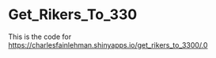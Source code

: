 # Get_Rikers_To_330

This is the code for https://charlesfainlehman.shinyapps.io/get_rikers_to_3300/.0
